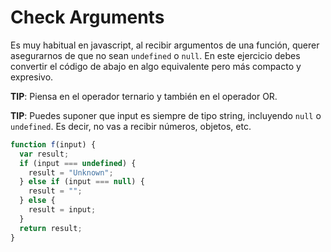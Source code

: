 # Check Arguments

Es muy habitual en javascript, al recibir argumentos de una función, querer asegurarnos de que no sean `undefined` o `null`. En este ejercicio debes convertir el código de abajo en algo equivalente pero más compacto y expresivo.

**TIP**: Piensa en el operador ternario y también en el operador OR.

**TIP**: Puedes suponer que input es siempre de tipo string, incluyendo `null` o `undefined`. Es decir, no vas a recibir números, objetos, etc.

```javascript
function f(input) {
  var result;
  if (input === undefined) {
    result = "Unknown";
  } else if (input === null) {
    result = "";
  } else {
    result = input;
  }
  return result;
}
```
